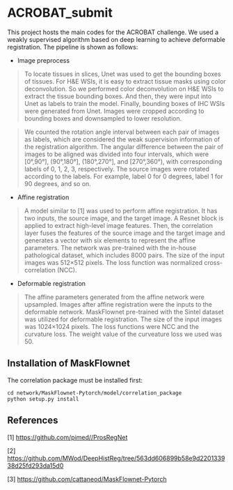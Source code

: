 # ACROBAT_submit
This project hosts the main codes for the ACROBAT challenge. We used a weakly supervised algorithm based on deep learning to achieve deformable registration. The pipeline is shown as follows:
* Image preprocess

>To locate tissues in slices, Unet was used to get the bounding boxes of tissues. For H&E WSIs, it is easy to extract tissue masks using color deconvolution. So we performed color deconvolution on H&E WSIs to extract the tissue bounding boxes. And then, they were input into Unet as labels to
 train the model. Finally, bounding boxes of IHC WSIs were generated from Unet. Images were cropped according to bounding boxes and downsampled to lower resolution.
 
>We counted the rotation angle interval between each pair of images as labels, which are considered the weak supervision information of the registration algorithm. The angular difference between the pair of images to be aligned was divided into four intervals, which were [0°,90°], (90°,180°], (180°,270°], and [270°,360°), with corresponding labels of 0, 1, 2, 3, respectively. The source images were rotated according to the labels. For example, label 0 for 0 degrees, label 1 for  90 degrees, and so on. 

* Affine registration

>A model similar to [1] was used to perform affine registration. It has two inputs, the source image, and the target image. A Resnet block is applied to extract high-level image features. Then, the correlation layer fuses the features of the source image and the target image and generates a vector with six elements to represent the affine parameters. The network was pre-trained with the in-house pathological dataset, which includes 8000 pairs. The size of the input images was 512×512 pixels. The loss function was normalized cross-correlation (NCC).

* Deformable registration

>The affine parameters generated from the affine network were upsampled. Images after affine registration were the inputs to the deformable network. MaskFlownet pre-trained with the Sintel dataset was utilized for deformable registration. The size of the input images was 1024×1024 pixels. The loss functions were NCC and the curvature loss. The weight value of the curveature loss we used was 50.

## Installation of MaskFlownet
The correlation package must be installed first:
```
cd network/MaskFlownet-Pytorch/model/correlation_package
python setup.py install
```
## References

[1] https://github.com/pimed//ProsRegNet

[2] https://github.com/MWod/DeepHistReg/tree/563dd606899b58e9d220133938d25fd293da15d0

[3] https://github.com/cattaneod/MaskFlownet-Pytorch


 
